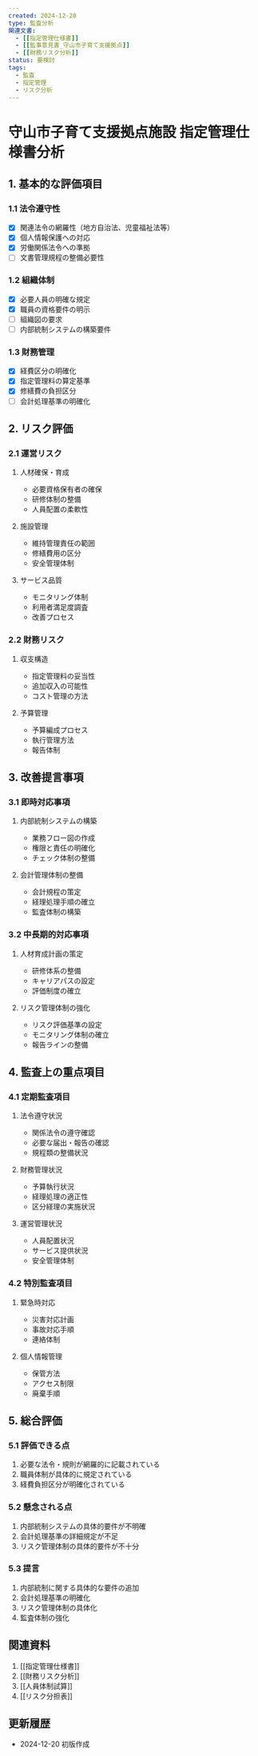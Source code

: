 ```yaml
---
created: 2024-12-20
type: 監査分析
関連文書: 
  - [[指定管理仕様書]]
  - [[監事意見書_守山市子育て支援拠点]]
  - [[財務リスク分析]]
status: 要検討
tags:
  - 監査
  - 指定管理
  - リスク分析
---
```


# 守山市子育て支援拠点施設 指定管理仕様書分析

## 1. 基本的な評価項目

### 1.1 法令遵守性
- [x] 関連法令の網羅性（地方自治法、児童福祉法等）
- [x] 個人情報保護への対応
- [x] 労働関係法令への準拠
- [ ] 文書管理規程の整備必要性

### 1.2 組織体制
- [x] 必要人員の明確な規定
- [x] 職員の資格要件の明示
- [ ] 組織図の要求
- [ ] 内部統制システムの構築要件

### 1.3 財務管理
- [x] 経費区分の明確化
- [x] 指定管理料の算定基準
- [x] 修繕費の負担区分
- [ ] 会計処理基準の明確化

## 2. リスク評価

### 2.1 運営リスク
1. 人材確保・育成
   - 必要資格保有者の確保
   - 研修体制の整備
   - 人員配置の柔軟性

2. 施設管理
   - 維持管理責任の範囲
   - 修繕費用の区分
   - 安全管理体制

3. サービス品質
   - モニタリング体制
   - 利用者満足度調査
   - 改善プロセス

### 2.2 財務リスク
1. 収支構造
   - 指定管理料の妥当性
   - 追加収入の可能性
   - コスト管理の方法

2. 予算管理
   - 予算編成プロセス
   - 執行管理方法
   - 報告体制

## 3. 改善提言事項

### 3.1 即時対応事項
1. 内部統制システムの構築
   - 業務フロー図の作成
   - 権限と責任の明確化
   - チェック体制の整備

2. 会計管理体制の整備
   - 会計規程の策定
   - 経理処理手順の確立
   - 監査体制の構築

### 3.2 中長期的対応事項
1. 人材育成計画の策定
   - 研修体系の整備
   - キャリアパスの設定
   - 評価制度の確立

2. リスク管理体制の強化
   - リスク評価基準の設定
   - モニタリング体制の確立
   - 報告ラインの整備

## 4. 監査上の重点項目

### 4.1 定期監査項目
1. 法令遵守状況
   - 関係法令の遵守確認
   - 必要な届出・報告の確認
   - 規程類の整備状況

2. 財務管理状況
   - 予算執行状況
   - 経理処理の適正性
   - 区分経理の実施状況

3. 運営管理状況
   - 人員配置状況
   - サービス提供状況
   - 安全管理体制

### 4.2 特別監査項目
1. 緊急時対応
   - 災害対応計画
   - 事故対応手順
   - 連絡体制

2. 個人情報管理
   - 保管方法
   - アクセス制限
   - 廃棄手順

## 5. 総合評価

### 5.1 評価できる点
1. 必要な法令・規則が網羅的に記載されている
2. 職員体制が具体的に規定されている
3. 経費負担区分が明確化されている

### 5.2 懸念される点
1. 内部統制システムの具体的要件が不明確
2. 会計処理基準の詳細規定が不足
3. リスク管理体制の具体的要件が不十分

### 5.3 提言
1. 内部統制に関する具体的な要件の追加
2. 会計処理基準の明確化
3. リスク管理体制の具体化
4. 監査体制の強化

## 関連資料
1. [[指定管理仕様書]]
2. [[財務リスク分析]]
3. [[人員体制試算]]
4. [[リスク分担表]]

## 更新履歴
- 2024-12-20 初版作成